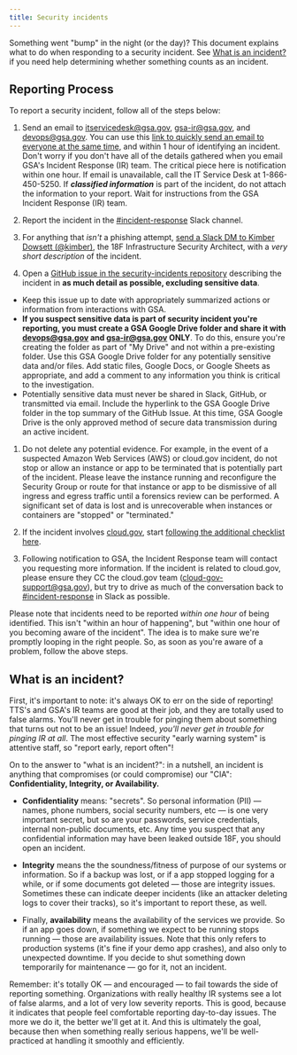 ```yaml
---
title: Security incidents
---
```


Something went "bump" in the night (or the day)? This document explains what to do when responding to a security incident. See [What is an incident?](#what-is-an-incident) if you need help determining whether something counts as an incident.

## Reporting Process
To report a security incident, follow all of the steps below:

1. Send an email to itservicedesk@gsa.gov, gsa-ir@gsa.gov, and devops@gsa.gov. You can use this
 <a href="mailto:itservicedesk@gsa.gov?subject=Incident:&cc=gsa-ir@gsa.gov;devops@gsa.gov">link to quickly send an email to everyone at the same time</a>,
 and within 1 hour of identifying an incident. Don't worry if you don't have all of the details gathered when you email GSA's Incident Response (IR) team. The critical piece here is notification within one hour. If email is unavailable, call the IT Service Desk at 1-866-450-5250. If **_classified information_** is part of the incident, do not attach the information to your report. Wait for instructions from the GSA Incident Response (IR) team.

1. Report the incident in the [#incident-response](https://gsa-tts.slack.com/messages/incident-response) Slack channel.

1. For anything that _isn't_ a phishing attempt, [send a Slack DM to Kimber Dowsett (@kimber)](https://gsa-tts.slack.com/messages/@kimber/), the 18F Infrastructure Security Architect, with a _very short description_ of the incident.

1. Open a [GitHub issue in the security-incidents repository](https://github.com/18F/security-incidents/issues/new) describing the incident in **as much detail as possible, excluding sensitive data**.
  * Keep this issue up to date with appropriately summarized actions or information from interactions with GSA.
  * **If you suspect sensitive data is part of security incident you're reporting, you must create a GSA Google Drive folder and share it with devops@gsa.gov and gsa-ir@gsa.gov ONLY**. To do this, ensure you're creating the folder as part of "My Drive" and not within a pre-existing folder. Use this GSA Google Drive folder for any potentially sensitive data and/or files. Add static files, Google Docs, or Google Sheets as appropriate, and add a comment to any information you think is critical to the investigation.
  * Potentially sensitive data must never be shared in Slack, GitHub, or transmitted via email. Include the hyperlink to the GSA Google Drive folder in the top summary of the GitHub Issue. At this time, GSA Google Drive is the only approved method of secure data transmission during an active incident.

1. Do not delete any potential evidence. For example, in the event of a suspected Amazon Web Services (AWS) or cloud.gov incident, do not stop or allow an instance or app to be terminated that is potentially part of the incident. Please leave the instance running and reconfigure the Security Group or route for that instance or app to be dismissive of all ingress and egress traffic until a forensics review can be performed. A significant set of data is lost and is unrecoverable when instances or containers are "stopped" or "terminated."

1. If the incident involves [cloud.gov](https://cloud.gov/), start [following the additional checklist here](https://docs.cloud.gov/ops/security-ir-checklist/).

1. Following notification to GSA, the Incident Response team will contact you requesting more information. If the incident is related to cloud.gov, please ensure they CC the cloud.gov team (cloud-gov-support@gsa.gov), but try to drive as much of the conversation back to [#incident-response](https://gsa-tts.slack.com/messages/incident-response) in Slack as possible.
 
Please note that incidents need to be reported *within one hour* of being identified. This isn't "within an hour of happening", but "within one hour of you becoming aware of the incident". The idea is to make sure we're promptly looping in the right people. So, as soon as you're aware of a problem, follow the above steps.

## What is an incident?

First, it's important to note: it's always OK to err on the side of reporting! TTS's and GSA's IR teams are good at their job, and they are totally used to false alarms. You'll never get in trouble for pinging them about something that turns out not to be an issue! Indeed, *you'll never get in trouble for pinging IR at all*. The most effective security "early warning system" is attentive staff, so "report early, report often"!

On to the answer to "what is an incident?": in a nutshell, an incident is anything that compromises (or could compromise) our "CIA": **Confidentiality, Integrity, or Availability.**

- **Confidentiality** means: "secrets". So personal information (PII) — names, phone numbers, social security numbers, etc — is one very important secret, but so are your passwords, service credentials, internal non-public documents, etc. Any time you suspect that any confidential information may have been leaked outside 18F, you should open an incident.

- **Integrity** means the the soundness/fitness of purpose of our systems or information. So if a backup was lost, or if a app stopped logging for a while, or if some documents got deleted — those are integrity issues. Sometimes these can indicate deeper incidents (like an attacker deleting logs to cover their tracks), so it's important to report these, as well.

- Finally, **availability** means the availability of the services we provide. So if an app goes down, if something we expect to be running stops running — those are availability issues. Note that this only refers to production systems (it's fine if your demo app crashes), and also only to unexpected downtime. If you decide to shut something down temporarily for maintenance — go for it, not an incident.

Remember: it's totally OK — and encouraged — to fail towards the side of reporting something. Organizations with really healthy IR systems see a lot of false alarms, and a lot of very low severity reports. This is good, because it indicates that people feel comfortable reporting day-to-day issues. The more we do it, the better we'll get at it. And this is ultimately the goal, because then when something really serious happens, we'll be well-practiced at handling it smoothly and efficiently.
